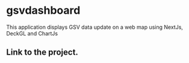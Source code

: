 # gsvdashboard
This application displays GSV data update on a web map using NextJs, DeckGL and ChartJs

## Link to the project.

